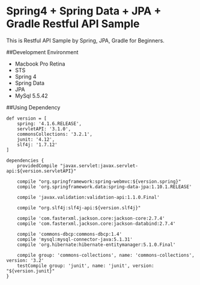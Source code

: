 Spring4 + Spring Data + JPA + Gradle Restful API Sample 
=====================
This is Restful API Sample by Spring, JPA, Gradle for Beginners.

##Development Environment
* Macbook Pro Retina
* STS
* Spring 4
* Spring Data
* JPA
* MySql 5.5.42


##Using Dependency
```
def version = [
    spring: '4.1.6.RELEASE',
    servletAPI: '3.1.0',
    commonsCollections: '3.2.1',
    junit: '4.12',
    slf4j: '1.7.12'
]

dependencies {
    providedCompile "javax.servlet:javax.servlet-api:${version.servletAPI}"
    
    compile "org.springframework:spring-webmvc:${version.spring}"
    compile 'org.springframework.data:spring-data-jpa:1.10.1.RELEASE'
    
    compile 'javax.validation:validation-api:1.1.0.Final'
    
    compile "org.slf4j:slf4j-api:${version.slf4j}"
    
    compile 'com.fasterxml.jackson.core:jackson-core:2.7.4'
    compile 'com.fasterxml.jackson.core:jackson-databind:2.7.4'
    
    compile 'commons-dbcp:commons-dbcp:1.4'
    compile 'mysql:mysql-connector-java:5.1.31'
    compile 'org.hibernate:hibernate-entitymanager:5.1.0.Final'
    
    compile group: 'commons-collections', name: 'commons-collections', version: '3.2'
    testCompile group: 'junit', name: 'junit', version: "${version.junit}"
}
```
